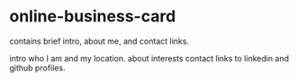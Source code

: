 # online-business-card
contains brief intro, about me, and contact links.

intro
  who I am and my location.
about
  interests
contact
  links to linkedin and github profiles.
